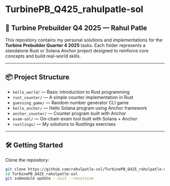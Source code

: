 # TurbinePB_Q425_rahulpatle-sol

## 🚀 Turbine Prebuilder Q4 2025 — Rahul Patle

This repository contains my personal solutions and implementations for the **Turbine Prebuilder Quarter 4 2025** tasks. Each folder represents a standalone Rust or Solana Anchor project designed to reinforce core concepts and build real-world skills.

---

## 📦 Project Structure

- `hello_world/` — Basic introduction to Rust programming
- `rust_counter/` — A simple counter implementation in Rust
- `guessing_game/` — Random number generator CLI game
- `hello_anchor/` — Hello Solana program using Anchor framework
- `anchor_counter/` — Counter program built with Anchor
- `exam-sol/` — On-chain exam tool built with Solana + Anchor
- `rustlings/` — My solutions to Rustlings exercises

---

## 🛠️ Getting Started

Clone the repository:

```bash
git clone https://github.com/rahulpatle-sol/TurbinePB_Q425_rahulpatle-sol.git
cd TurbinePB_Q425_rahulpatle-sol
git submodule update --init --recursive

